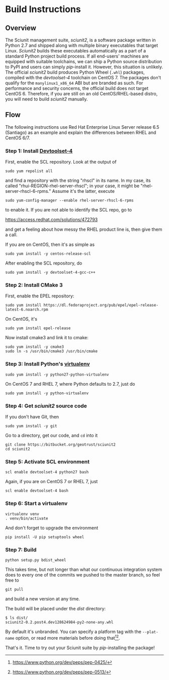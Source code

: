 # Build Instructions

## Overview

The Sciunit management suite, _sciunit2_, is a software package written in
Python 2.7 and shipped along with multiple binary executables that target
Linux.  _Sciunit2_ builds these executables automatically as a part of a
standard Python project build process.  If all end-users' machines are equipped
with suitable toolchains, we can ship a Python source distribution to PyPI and
users can simply _pip_-install it.  However, this situation is unlikely.  The
official _sciunit2_ build produces Python Wheel (`.whl`) packages, compiled
with the _devtoolset-4_ toolchain on CentOS 7.  The packages don't qualify for
the `manylinux1_x86_64` ABI but are branded as such.  For performance and
security concerns, the official build does not target CentOS 6.  Therefore, if
you are still on an old CentOS/RHEL-based distro, you will need to build
_sciunit2_ manually.

## Flow

The following instructions use Red Hat Enterprise Linux Server release 6.5
(Santiago) as an example and explain the differences between RHEL and CentOS
6/7.

### Step 1: Install [Devtoolset-4](https://www.softwarecollections.org/en/scls/rhscl/devtoolset-4/)

First, enable the SCL repository.  Look at the output of

    sudo yum repolist all

and find a repository with the string "rhscl" in its name.  In my case, its
called "rhui-REGION-rhel-server-rhscl"; in your case, it might be
"rhel-server-rhscl-6-rpms."  Assume it's the latter, execute

    sudo yum-config-manager --enable rhel-server-rhscl-6-rpms

to enable it.  If you are not able to identify the SCL repo, go to

  https://access.redhat.com/solutions/472793

and get a feeling about how messy the RHEL product line is, then give them a
call.

If you are on CentOS, then it's as simple as

    sudo yum install -y centos-release-scl

After enabling the SCL repository, do

    sudo yum install -y devtoolset-4-gcc-c++

### Step 2: Install CMake 3

First, enable the EPEL repository:

    sudo yum install https://dl.fedoraproject.org/pub/epel/epel-release-latest-6.noarch.rpm

On CentOS, it's

    sudo yum install epel-release

Now install cmake3 and link it to cmake:

    sudo yum install -y cmake3
    sudo ln -s /usr/bin/cmake3 /usr/bin/cmake

### Step 3: Install Python's [virtualenv](https://virtualenv.pypa.io/en/stable/)

    sudo yum install -y python27-python-virtualenv

On CentOS 7 and RHEL 7, where Python defaults to 2.7, just do

    sudo yum install -y python-virtualenv

### Step 4: Get _sciunit2_ source code

If you don't have Git, then

    sudo yum install -y git

Go to a directory, get our code, and `cd` into it

    git clone https://bitbucket.org/geotrust/sciunit2
    cd sciunit2

### Step 5: Activate SCL environment

    scl enable devtoolset-4 python27 bash

Again, if you are on CentOS 7 or RHEL 7, just

    scl enable devtoolset-4 bash

### Step 6: Start a virtualenv

    virtualenv venv
    . venv/bin/activate

And don't forget to upgrade the environment

    pip install -U pip setuptools wheel

### Step 7: Build

    python setup.py bdist_wheel

This takes time, but not longer than what our continuous integration system
does to every one of the commits we pushed to the master branch, so feel free
to

    git pull

and build a new version at any time.

The build will be placed under the *dist* directory:

    $ ls dist/
    sciunit2-0.2.post4.dev128624984-py2-none-any.whl

By default it's unbranded.  You can specify a platform tag with the
`--plat-name` option, or read more materials before doing
that[^pep425][^pep513].

That's it.  Time to try out your Sciunit suite by _pip_-installing the package!

  [^pep425]: https://www.python.org/dev/peps/pep-0425/
  [^pep513]: https://www.python.org/dev/peps/pep-0513/
